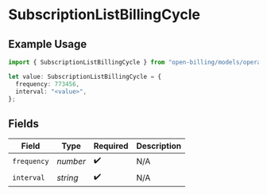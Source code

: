 # SubscriptionListBillingCycle

## Example Usage

```typescript
import { SubscriptionListBillingCycle } from "open-billing/models/operations";

let value: SubscriptionListBillingCycle = {
  frequency: 773456,
  interval: "<value>",
};
```

## Fields

| Field              | Type               | Required           | Description        |
| ------------------ | ------------------ | ------------------ | ------------------ |
| `frequency`        | *number*           | :heavy_check_mark: | N/A                |
| `interval`         | *string*           | :heavy_check_mark: | N/A                |